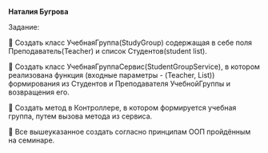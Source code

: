 **Наталия Бугрова**

Задание:

 📌 Создать класс УчебнаяГруппа(StudyGroup) содержащая в себе поля Преподаватель(Teacher) и
список Студентов(student list).

 📌 Создать класс УчебнаяГруппаСервис(StudentGroupService), в котором реализована функция
 (входные параметры - (Teacher, List<Student>)) формирования из Студентов
и Преподавателя УчебнойГруппы и возвращения его.

 📌 Создать метод в Контроллере, в котором формируется учебная группа, путем
вызова метода из сервиса.

 📌 Все вышеуказанное создать согласно принципам ООП пройдённым на
семинаре.
